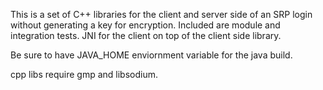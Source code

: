 This is a set of C++ libraries for the client and server side of an SRP login without generating a key for encryption. Included are module and integration tests. JNI for the client on top of the client side library.

Be sure to have JAVA_HOME enviornment variable for the java build.

cpp libs require gmp and libsodium.